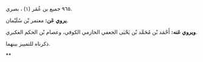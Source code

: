 ٩٦٥ جميع بن عُمَر (١) ، بصري.

**يروي عَن:** معتمر بْن سُلَيْمان.

**ويروي عَنه:** أَحْمَد بْن مُحَمَّد بْن يَحْيَى الجعفي الخازمي الكوفي، وعصام بْن الحكم العكبري.

ذكرناه للتمييز بينهما.

**